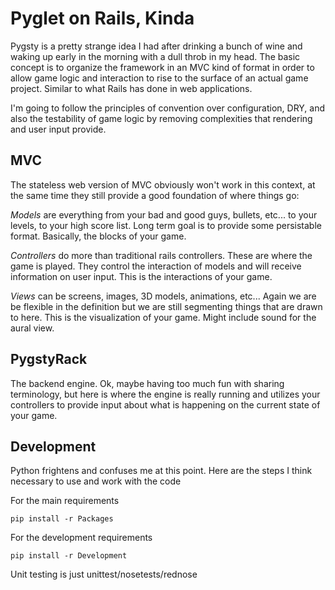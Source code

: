 Pyglet on Rails, Kinda
======================

Pygsty is a pretty strange idea I had after drinking a bunch of wine and
waking up early in the morning with a dull throb in my head. The basic 
concept is to organize the framework in an MVC kind of format in order
to allow game logic and interaction to rise to the surface of an actual
game project. Similar to what Rails has done in web applications. 

I'm going to follow the principles of convention over configuration, DRY,
and also the testability of game logic by removing complexities that rendering
and user input provide.

MVC
---

The stateless web version of MVC obviously won't work in this context, at 
the same time they still provide a good foundation of where things go:

*Models* are everything from your bad and good guys, bullets, etc... to 
your levels, to your high score list. Long term goal is to provide some
persistable format. Basically, the blocks of your game.

*Controllers* do more than traditional rails controllers. These are where
the game is played. They control the interaction of models and will receive
information on user input. This is the interactions of your game. 

*Views* can be screens, images, 3D models, animations, etc... Again we are
be flexible in the definition but we are still segmenting things that are
drawn to here. This is the visualization of your game. Might include sound
for the aural view.

PygstyRack
--------

The backend engine. Ok, maybe having too much fun with sharing terminology,
but here is where the engine is really running and utilizes your controllers
to provide input about what is happening on the current state of your game.

Development
-----------

Python frightens and confuses me at this point. Here are the steps I think 
necessary to use and work with the code

For the main requirements

    pip install -r Packages

For the development requirements

    pip install -r Development

Unit testing is just unittest/nosetests/rednose 

